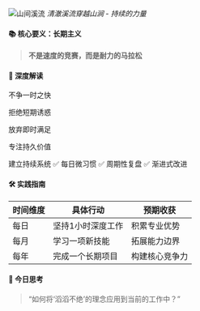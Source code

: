 ![山间溪流](https://images.pexels.com/photos/9758/nature-brook-creek-stream.jpg)
*清澈溪流穿越山涧 - 持续的力量*

#### 📚 核心要义：长期主义
> **不是速度的竞赛，而是耐力的马拉松**

#### 🎯 深度解读
不争一时之快

拒绝短期诱惑

放弃即时满足

专注持久价值

建立持续系统
✅ 每日微习惯
✅ 周期性复盘
✅ 渐进式改进

#### 🛠️ 实践指南
| 时间维度 | 具体行动 | 预期收获 |
|---------|----------|----------|
| 每日 | 坚持1小时深度工作 | 积累专业优势 |
| 每月 | 学习一项新技能 | 拓展能力边界 |
| 每年 | 完成一个长期项目 | 构建核心竞争力 |

#### 🌈 今日思考
> “如何将‘滔滔不绝’的理念应用到当前的工作中？”